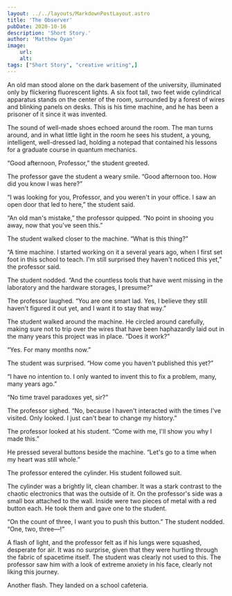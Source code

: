 ```yaml
---
layout: ../../layouts/MarkdownPostLayout.astro
title: 'The Observer'
pubDate: 2020-10-16
description: 'Short Story.'
author: 'Matthew Oyan'
image:
    url: 
    alt: 
tags: ["Short Story", "creative writing",]
---
```


An old man stood alone on the dark basement of the university, illuminated only by flickering fluorescent lights. A six foot tall, two feet wide cylindrical apparatus stands on the center of the room, surrounded by a forest of wires and blinking panels on desks. This is his time machine, and he has been a prisoner of it since it was invented.

The sound of well-made shoes echoed around the room. The man turns around, and in what little light in the room he sees his student, a young, intelligent, well-dressed lad, holding a notepad that contained his lessons for a graduate course in quantum mechanics.

“Good afternoon, Professor,” the student greeted.

The professor gave the student a weary smile. “Good afternoon too. How did you know I was here?”

“I was looking for you, Professor, and you weren't in your office. I saw an open door that led to here,” the student said.

“An old man's mistake,” the professor quipped. “No point in shooing you away, now that you've seen this.”

The student walked closer to the machine. “What is this thing?”

“A time machine. I started working on it a several years ago, when I first set foot in this school to teach. I'm still surprised they haven't noticed this yet,” the professor said.

The student nodded. “And the countless tools that have went missing in the laboratory and the hardware storages, I presume?”

The professor laughed. “You are one smart lad. Yes, I believe they still haven't figured it out yet, and I want it to stay that way.”

The student walked around the machine. He circled around carefully, making sure not to trip over the wires that have been haphazardly laid out in the many years this project was in place. “Does it work?”

“Yes. For many months now.”

The student was surprised. “How come you haven't published this yet?”

“I have no intention to. I only wanted to invent this to fix a problem, many, many years ago.”

“No time travel paradoxes yet, sir?”

The professor sighed. “No, because I haven't interacted with the times I've visited. Only looked. I just can't bear to change my history.”

The professor looked at his student. “Come with me, I'll show you why I made this.”

He pressed several buttons beside the machine. “Let's go to a time when my heart was still whole.”

The professor entered the cylinder. His student followed suit.

The cylinder was a brightly lit, clean chamber. It was a stark contrast to the chaotic electronics that was the outside of it. On the professor's side was a small box attached to the wall. Inside were two pieces of metal with a red button each. He took them and gave one to the student.

“On the count of three, I want you to push this button.” The student nodded. “One, two, three—!”

A flash of light, and the professor felt as if his lungs were squashed, desperate for air. It was no surprise, given that they were hurtling through the fabric of spacetime itself. The student was clearly not used to this. The professor saw him with a look of extreme anxiety in his face, clearly not liking this journey.

Another flash. They landed on a school cafeteria.